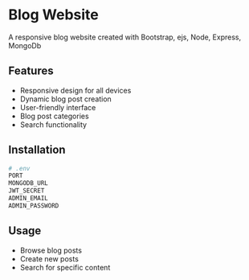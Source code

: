 # Blog Website

A responsive blog website created with Bootstrap, ejs, Node, Express, MongoDb

## Features

- Responsive design for all devices
- Dynamic blog post creation
- User-friendly interface
- Blog post categories
- Search functionality

## Installation

```bash
# .env
PORT
MONGODB_URL
JWT_SECRET
ADMIN_EMAIL
ADMIN_PASSWORD
```

## Usage

- Browse blog posts
- Create new posts
- Search for specific content